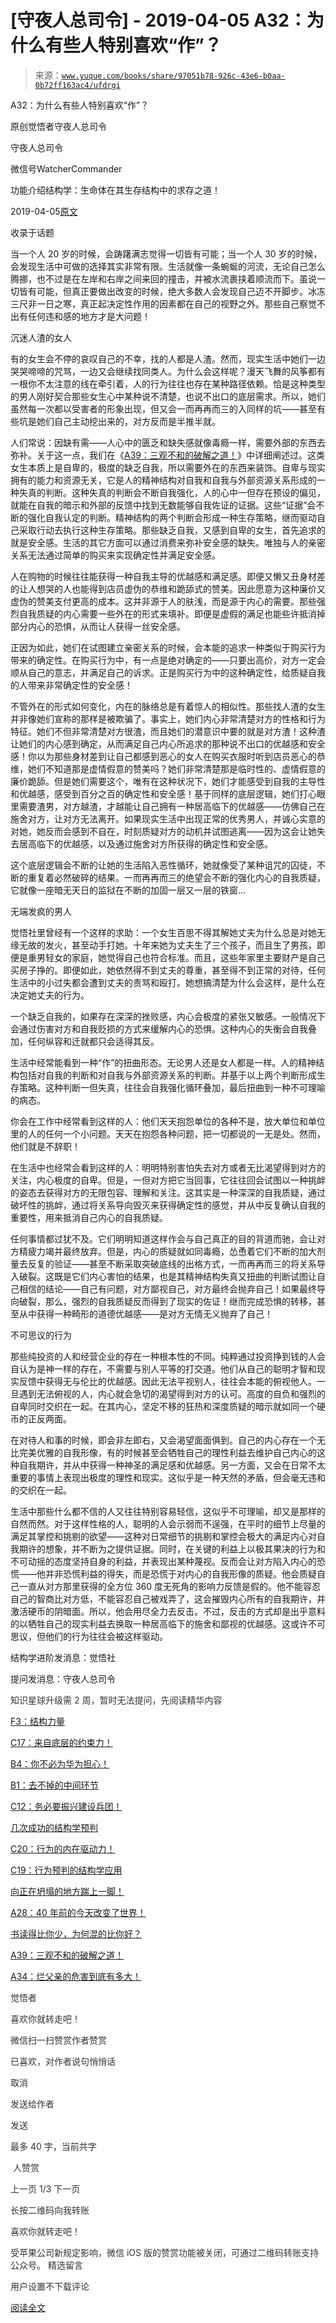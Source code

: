 # [守夜人总司令] - 2019-04-05 A32：为什么有些人特别喜欢“作”？

> 来源：[`www.yuque.com/books/share/97051b78-926c-43e6-b0aa-0b72ff163ac4/ufdrgi`](https://www.yuque.com/books/share/97051b78-926c-43e6-b0aa-0b72ff163ac4/ufdrgi)



A32：为什么有些人特别喜欢“作”？ 

原创觉悟者守夜人总司令 

守夜人总司令 

微信号WatcherCommander 

功能介绍结构学：生命体在其生存结构中的求存之道！ 

2019-04-05[原文](https://mp.weixin.qq.com/s?__biz=MzAxNDk1NjI2Mw==&mid=2247484403&idx=1&sn=a291e8322913517a91725b82912a804f&chksm=9b8a207bacfda96d339c5a416fe350e324cfb86c0f0d90c25418967230097892bb8be32eb5ff&scene=27#wechat_redirect&cpage=388) 

收录于话题 

当一个人 20 岁的时候，会踌躇满志觉得一切皆有可能；当一个人 30 岁的时候，会发现生活中可做的选择其实非常有限。生活就像一条蜿蜒的河流，无论自己怎么腾挪，也不过是在左岸和右岸之间来回的撞击，并被水流裹挟着顺流而下。虽说一切皆有可能，但真正要做出改变的时候，绝大多数人会发现自己迈不开脚步。冰冻三尺非一日之寒，真正起决定性作用的因素都在自己的视野之外。那些自己察觉不出有任何违和感的地方才是大问题！ 

沉迷人渣的女人 

有的女生会不停的哀叹自己的不幸，找的人都是人渣。然而，现实生活中她们一边哭哭啼啼的咒骂，一边又会继续找同类人。为什么会这样呢？漫天飞舞的风筝都有一根你不太注意的线在牵引着，人的行为往往也存在某种路径依赖。恰是这种类型的男人刚好契合那些女生心中某种说不清楚，也说不出口的底层需求。所以，她们虽然每一次都以受害者的形象出现，但又会一而再再而三的入同样的坑——甚至有些坑是她们自己主动挖出来的，对方反而是半推半就。 

人们常说：因缺有需——人心中的匮乏和缺失感就像毒瘾一样，需要外部的东西去弥补。关于这一点，我们在《[A39：三观不和的破解之道！](http://mp.weixin.qq.com/s?__biz=MzAxNDk1NjI2Mw==&mid=2247484395&idx=1&sn=3464fb8d0b12df7cf8fc91716a34f5ba&chksm=9b8a2063acfda9759f6b71d77a8302f892cb4db2ab1a47c82975663328d4e6759aa20d5233f2&scene=21#wechat_redirect)》中详细阐述过。这类女生本质上是自卑的，极度的缺乏自我，所以需要外在的东西来装饰。自卑与现实拥有的能力和资源无关，它是人的精神结构对自我和自我与外部资源关系形成的一种失真的判断。这种失真的判断会不断自我强化，人的心中一但存在预设的偏见，就能在自我的暗示和外部的反馈中找到无数能够自我佐证的证据。这些“证据”会不断的强化自我认定的判断。精神结构的两个判断会形成一种生存策略，继而驱动自己采取行动去执行这种生存策略。那些缺乏自我，又感到自卑的女生，首先追求的就是安全感。生活的其它方面可以通过消费来弥补安全感的缺失。唯独与人的亲密关系无法通过简单的购买来实现确定性并满足安全感。 

人在购物的时候往往能获得一种自我主导的优越感和满足感。即便又懒又丑身材差的让人想哭的人也能得到店员虚伪的恭维和跪舔式的赞美。因此愿意为这种廉价又虚伪的赞美支付更高的成本。这并非源于人的肤浅，而是源于内心的需要。那些强烈自我质疑的内心需要一些外在的形式来填补。即便是虚假的满足也能些许抵消掉部分内心的恐惧，从而让人获得一丝安全感。 

正因为如此，她们在试图建立亲密关系的时候，会本能的追求一种类似于购买行为带来的确定性。在购买行为中，有一点是绝对确定的——只要出高价，对方一定会顺从自己的意志，并满足自己的诉求。正是购买行为中的这种确定性，给质疑自我的人带来非常确定性的安全感！ 

不管外在的形式如何变化，内在的脉络总是有着惊人的相似性。那些找人渣的女生并非像她们宣称的那样是被欺骗了。事实上，她们内心非常清楚对方的性格和行为特征。她们不但非常清楚对方很渣，而且她们的潜意识中要的就是对方渣！这种渣让她们的内心感到确定，从而满足自己内心所追求的那种说不出口的优越感和安全感！你以为那些身材差到让自己都感到恶心的女人在购买衣服时听到店员恶心的恭维，她们不知道那是虚情假意的赞美吗？她们非常清楚那是临时性的、虚情假意的廉价跪舔。但是她们需要这个，唯有在这种状况下，她们才能感受到自我的主导性和优越感，感受到百分之百的确定性和安全感！基于同样的底层逻辑，她们打心眼里需要渣男，对方越渣，才越能让自己拥有一种居高临下的优越感——仿佛自己在施舍对方，让对方无法离开。如果现实生活中出现正常的优秀男人，并诚心实意的对她，她反而会感到不自在，时刻质疑对方的动机并试图逃离——因为这会让她失去居高临下的优越感，以及通过施舍对方所获得的确定性和安全感。 

这个底层逻辑会不断的让她的生活陷入恶性循环，她就像受了某种诅咒的囚徒，不断的重复着必然破碎的结果。一而再再而三的绝望会不断的强化内心的自我质疑，它就像一座暗无天日的监狱在不断的加固一层又一层的铁窗… 

无端发疯的男人 

觉悟社里曾经有一个这样的求助：一个女生百思不得其解她丈夫为什么总是对她无缘无故的发火，甚至动手打她。十年来她为丈夫生了三个孩子，而且生了男孩，即便是重男轻女的家庭，她觉得自己也符合标准。而且，这些年家里主要财产是自己买房子挣的。即便如此，她依然得不到丈夫的尊重，甚至得不到正常的对待，任何生活中的小过失都会遭到丈夫的责骂和殴打。她想搞清楚为什么会这样，是什么在决定她丈夫的行为。 

一个缺乏自我的，如果存在深深的挫败感，内心会极度的紧张又敏感。一般情况下会通过伤害对方和自我贬损的方式来缓解内心的恐惧。这种内心的失衡会自我叠加，任何纵容和迁就都只会适得其反。 

生活中经常能看到一种“作”的扭曲形态。无论男人还是女人都是一样。人的精神结构包括对自我的判断和对自我与外部资源关系的判断。并基于以上两个判断形成生存策略。这种判断一但失真，往往会自我强化循环叠加，最后扭曲到一种不可理喻的病态。 

你会在工作中经常看到这样的人：他们天天抱怨单位的各种不是，放大单位和单位里的人的任何一个小问题。天天在抱怨各种问题，把一切都说的一无是处。然而，他们就是不辞职！ 

在生活中也经常会看到这样的人：明明特别害怕失去对方或者无比渴望得到对方的关注，内心极度的自卑。但是，一但对方把它当回事，它往往回会试图以一种挑衅的姿态去获得对方的无限包容、理解和关注。这其实是一种深深的自我质疑，通过破坏性的挑衅，通过将关系导向毁灭来获得确定性的感觉，并从中反复确认自我的重要性，用来抵消自己内心的自我质疑。 

任何事情都过犹不及。它们明明知道这样作会与自己真正的目的背道而驰，会让对方精疲力竭并最终放弃。但是，内心的质疑就如同毒瘾，怂恿着它们不断的加大剂量去反复的验证——甚至不断采取突破底线的出格方式，一而再再而三的将关系导入破裂。这既是它们内心害怕的结果，也是其精神结构失真又扭曲的判断试图让自己相信的结论——自己有问题，对方鄙视自己，对方最终会抛弃自己！如果最终导向破裂，那么，强烈的自我质疑反而得到了现实的佐证！继而完成恐惧的转移，甚至从中获得一种畸形的道德优越感——是对方无情无义抛弃了自己！ 

不可思议的行为 

那些纯投资的人和经营企业的存在一种根本性的不同。纯粹通过投资挣到钱的人会自认为是神一样的存在，不需要与别人平等的打交道。他们从自己的聪明才智和现实反馈中获得无与伦比的优越感。因此无法平视别人，往往会本能的俯视他人。一旦遇到无法俯视的人，内心就会急切的渴望得到对方的认可。高度的自负和强烈的自卑同时交织在一起。在其内心，坚定不移的狂热和深度质疑的暗示就如同一个硬币的正反两面。 

在对待人和事的时候，即会非左即右，又会渴望面面俱到。自己的内心存在一个无比完美优雅的自我形像，有的时候甚至会牺牲自己的理性利益去维护自己内心的这种自我期许，并从中获得一种神圣的满足感和优越感。另一方面，又会在日常不太重要的事情上表现出极度的理性和现实。这似乎是一种天然的矛盾，但会毫无违和的交织在一起。 

生活中那些什么都不信的人又往往特别容易轻信，这似乎不可理喻，却又是那样的自然而然。对于这样性格的人，聪明的人会示弱而不逞强，在平时的细节上尽量的满足其掌控和挑剔的欲望——这种对日常细节的挑剔和掌控会极大的满足内心对自我期许的想象，并不断为之提供证据。同时，在关键的利益上以极其果决的行为和不可动摇的态度坚持自身的利益，并表现出某种蔑视。反而会让对方陷入内心的恐慌——他并非恐慌利益的得失，而是恐慌于对内心的自我形像的质疑。他会质疑自己一直从对方那里获得的全方位 360 度无死角的影响力反馈是假的。他不能容忍自己的智商比对方低，不能容忍自己被戏弄了，这会摧毁内心所有的自我期许，并激活硬币的阴暗面。所以，他会用尽全力去反击。不过，反击的方式却是出乎意料的以牺牲自己的现实利益去换取一种居高临下的施舍和鄙视的优越感。这或许不可思议，但他们的行为往往会被这样驱动。 

结构学进阶发消息：觉悟社 

提问发消息：守夜人总司令  

<ne-card data-card-name="image" data-card-type="inline" id="hXA2G" data-event-boundary="card" style="color: rgb(51, 51, 51);">

知识星球升级需 2 周，暂时无法提问，先阅读精华内容 

[F3：结构力量](http://mp.weixin.qq.com/s?__biz=MzAxNDk1NjI2Mw==&mid=2247484256&idx=1&sn=f10d9c530bfd6ea08b25d4bec657c13a&chksm=9b8a20e8acfda9fee057f2df26790f905c898132cac91d833d14e636edb00c20514d63189a88&scene=21#wechat_redirect) 

[C17：来自底层的约束力！](http://mp.weixin.qq.com/s?__biz=MzAxNDk1NjI2Mw==&mid=2247484360&idx=1&sn=a833473eb3a45e0c0aecf4acfcfd87f3&chksm=9b8a2040acfda9566605a3e4ec4640b1fc591a3b848f869a7ce6ebaf7cd06bc75cd184004041&scene=21#wechat_redirect) 

[B4：你不必为华为担心！](http://mp.weixin.qq.com/s?__biz=MzIzMDYwOTM0Mg==&mid=2247483951&idx=1&sn=7850925e07db502ec2116efe0211318f&chksm=e8b19afedfc613e816bdef573343dbe2127c92d828c071510a8a8b9cb98384cdc7a6dbf8fbdd&scene=21#wechat_redirect) 

[B1：去不掉的中间环节](http://mp.weixin.qq.com/s?__biz=MzAxNDk1NjI2Mw==&mid=2247484061&idx=1&sn=1209c5618c7a801825c4d601715c442d&chksm=9b8a2115acfda803a021253d6a306e6c95fffb1fdfae4daedf94c8f602c7d2c9e52452759093&scene=21#wechat_redirect) 

[C12：务必要振兴建设兵团！](http://mp.weixin.qq.com/s?__biz=MzAxNDk1NjI2Mw==&mid=2247484193&idx=1&sn=88c86597191d0c97a411f9ea6f7b7c5d&chksm=9b8a20a9acfda9bfae819e8e42531fe6d523dd244ef0fc0c0787ab812540108c181f7ec2ffa9&scene=21#wechat_redirect) 

[几次成功的结构学预判](http://mp.weixin.qq.com/s?__biz=MzAxNDk1NjI2Mw==&mid=2247484266&idx=1&sn=02ab915e029cbe24d91712f741b3f37c&chksm=9b8a20e2acfda9f4498a5c76204c101ab26e7311f2fb7d3043de108d4ff6e18d72a1c889a569&scene=21#wechat_redirect) 

[C20：行为的内在驱动力！](https://mp.weixin.qq.com/s?__biz=MzIzMDYwOTM0Mg==&mid=2247484003&idx=1&sn=a62ddbccc64f9f19890c0dff9605b6f7&scene=21#wechat_redirect) 

[C19：行为预判的结构学应用](http://mp.weixin.qq.com/s?__biz=MzAxNDk1NjI2Mw==&mid=2247484380&idx=1&sn=652c8fbc6ebeb96398fc1fcce0d32a61&chksm=9b8a2054acfda942e2a3086c0b2b25c9df7d11e7cfa92c2a199fa87f03ccac8b9c1a8c6f0695&scene=21#wechat_redirect) 

[向正在坍塌的地方踹上一脚！](http://mp.weixin.qq.com/s?__biz=MzAxNDk1NjI2Mw==&mid=2247483789&idx=1&sn=5e44b7b524c3dc4bb7705f49ed0a44a3&chksm=9b8a2205acfdab139e4b1d44ef6702b09c9fbf79505340205d13fbdaa33207a997f54bee0e97&scene=21#wechat_redirect) 

[A28：40 年前的今天改变了世界！](http://mp.weixin.qq.com/s?__biz=MzAxNDk1NjI2Mw==&mid=2247484305&idx=1&sn=34b19d12210bf9f765c6eb615b787ac6&chksm=9b8a2019acfda90fff45ea8c17ccb37c75e04c7420ad9b303a0fb0069110cee644e6f592d95f&scene=21#wechat_redirect) 

[书读得比你少，为何混的比你好？](http://mp.weixin.qq.com/s?__biz=MzAxNDk1NjI2Mw==&mid=2247484296&idx=1&sn=b0e0f11f50023aa8a20e8eeb51d39e10&chksm=9b8a2000acfda916885455b30687e2f18099abba31c78b2fabb95ca1b89ddc40f2415317d368&scene=21#wechat_redirect) 

[A39：三观不和的破解之道！](http://mp.weixin.qq.com/s?__biz=MzAxNDk1NjI2Mw==&mid=2247484395&idx=1&sn=3464fb8d0b12df7cf8fc91716a34f5ba&chksm=9b8a2063acfda9759f6b71d77a8302f892cb4db2ab1a47c82975663328d4e6759aa20d5233f2&scene=21#wechat_redirect) 

[A34：烂父亲的危害到底有多大！](http://mp.weixin.qq.com/s?__biz=MzAxNDk1NjI2Mw==&mid=2247484348&idx=1&sn=944a6aac1e8035011b56508ea74fb48e&chksm=9b8a2034acfda922b803681a568bf7b75ce8342cf507080d2e636098b7ee9dfc1391836f7341&scene=21#wechat_redirect) 

觉悟者 

喜欢你就转走吧！ 

微信扫一扫赞赏作者赞赏 

已喜欢，对作者说句悄悄话 

取消 

发送给作者 

发送 

最多 40 字，当前共字 

 人赞赏 

上一页 1/3 下一页 

长按二维码向我转账 

喜欢你就转走吧！ 

受苹果公司新规定影响，微信 iOS 版的赞赏功能被关闭，可通过二维码转账支持公众号。 <ne-h3 id="pNMbK" data-lake-id="pNMbK"><ne-heading-ext><ne-heading-anchor></ne-heading-anchor><ne-heading-fold></ne-heading-fold></ne-heading-ext><ne-heading-content>精选留言</ne-heading-content></ne-h3> 

用户设置不下载评论 

[阅读全文](https://t.zsxq.com/NVFyzju)</ne-card>
